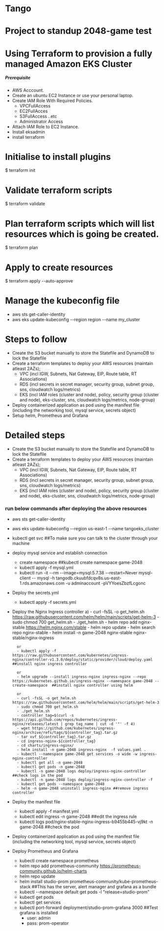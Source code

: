 # Tango
# Project to standup 2048-game test
# Using Terraform to provision a fully managed Amazon EKS Cluster

##### Prerequisite
+ AWS Acccount.
+ Create an ubuntu EC2 Instance or use your personal laptop.
+ Create IAM Role With Required Policies.
   + VPCFullAccess
   + EC2FullAcces
   + S3FullAccess  ..etc
   + Administrator Access
+ Attach IAM Role to EC2 Instance.
+ Install eksadmin
+ install terraform

# Initialise to install plugins
$ terraform init 
# Validate terraform scripts
$ terraform validate 
# Plan terraform scripts which will list resources which is going be created.
$ terraform plan 
# Apply to create resources
$ terraform apply --auto-approve

# Manage the kubeconfig file
- aws sts get-caller-identity
- aws eks update-kubeconfig --region region --name my_cluster

# Steps to follow
- Create the S3 bucket manually to store the Statefile and DynamoDB to lock the Statefile
- Create a terraform templates to deploy your AWS resources (maintain atleast 2AZs);
    - VPC (incl IGW, Subnets, Nat Gateway, EIP, Route table, RT Associations)
    - RDS (incl secrets in secret manager, security group, subnet group, sns, cloudwatch logs/metrics)
    - EKS (incl IAM roles (cluster and node), policy, security group (cluster and node), eks-cluster, sns, cloudwatch logs/metrics, node-group)
- Deploy containerized application as pod using the manifest file (including the networking tool, mysql service, secrets object)
- Setup helm, Prometheus and Grafana

# Detailed steps
- Create the S3 bucket manually to store the Statefile and DynamoDB to lock the Statefile
- Create a terraform templates to deploy your AWS resources (maintain atleast 2AZs);
    - VPC (incl IGW, Subnets, Nat Gateway, EIP, Route table, RT Associations)
    - RDS (incl secrets in secret manager, security group, subnet group, sns, cloudwatch logs/metrics)
    - EKS (incl IAM roles (cluster and node), policy, security group (cluster and node), eks-cluster, sns, cloudwatch logs/metrics, node-group)

### run below commands after deploying the above resources
- aws sts get-caller-identity
- aws eks update-kubeconfig --region us-east-1 --name tangoeks_cluster
- kubectl get svc ##To make sure you can talk to the cluster through your machine
- deploy mysql service and establish connection
    - create namespace ##kubectl create namespace game-2048
    - kubectl apply -f mysql.yml
    - kubectl run -it --rm --image=mysql:5.7.38 --restart=Never mysql-client -- mysql -h tangodb.ckuubfdcqv8s.us-east-1.rds.amazonaws.com -u adminaccount -pVYYoesZbzfLcgonc
- Deploy the secrets.yml
    - kubectl apply -f secrets.yml
- Deploy the Nginx Ingress controller
    a)
        - curl -fsSL -o get_helm.sh https://raw.githubusercontent.com/helm/helm/main/scripts/get-helm-3
        - sudo chmod 700 get_helm.sh
        - ./get_helm.sh
        - helm repo add nginx-stable https://helm.nginx.com/stable
        - helm repo update
        - helm search repo nginx-stable
        - helm install -n game-2048 nginx-stable nginx-stable/nginx-ingress

        or
        - kubectl apply -f https://raw.githubusercontent.com/kubernetes/ingress-nginx/controller-v1.3.0/deploy/static/provider/cloud/deploy.yaml ##install nginx ingress controller

        or
        - helm upgrade --install ingress-nginx ingress-nginx --repo https://kubernetes.github.io/ingress-nginx --namespace game-2048 --create-namespace  ##install nginx controller using helm

        or
        - curl -fsSL -o get_helm.sh https://raw.githubusercontent.com/helm/helm/main/scripts/get-helm-3
        - sudo chmod 700 get_helm.sh
        - ./get_helm.sh
        - controller_tag=$(curl -s https://api.github.com/repos/kubernetes/ingress-nginx/releases/latest | grep tag_name | cut -d '"' -f 4)
        - wget https://github.com/kubernetes/ingress-nginx/archive/refs/tags/${controller_tag}.tar.gz
        - tar xvf ${controller_tag}.tar.gz
        - cd ingress-nginx-${controller_tag}
        - cd charts/ingress-nginx/
        - helm install -n game-2048 ingress-nginx  -f values.yaml .
        - kubectl --namespace game-2048 get services -o wide -w ingress-nginx-controller
        - kubectl get all -n game-2048
        - kubectl get pods -n game-2048
        - kubectl -n game-2048 logs deploy/ingress-nginx-controller ##check logs in the pod
        - kubectl -n game-2048 logs deploy/ingress-nginx-controller -f
        - kubectl get pods --namespace game-2048 
        - helm -n game-2048 uninstall ingress-nginx ##remove ingress controller

- Deploy the manifest file
    - kubectl apply -f manifest.yml
    - kubectl edit ingress -n game-2048 ##edit the ingress rule
    - kubectl logs pod/nginx-stable-nginx-ingress-b9455b445-vj9kt -n game-2048 ##check the pod
- Deploy containerized application as pod using the manifest file (including the networking tool, mysql service, secrets object)
- Deploy Prometheus and Grafana
    - kubectl create namespace prometheus
    - helm repo add prometheus-community https://prometheus-community.github.io/helm-charts
    - helm repo update
    - helm install studio-prom prometheus-community/kube-prometheus-stack  ##This has the server, alert manager and grafana as a bundle
    - kubectl --namespace default get pods -l "release=studio-prom"
    - kubectl get pods
    - kubectl get services
    - kubectl port-forward deployment/studio-prom-grafana 3000  ##Test grafana is installed
        - user: admin
        - pass: prom-operator